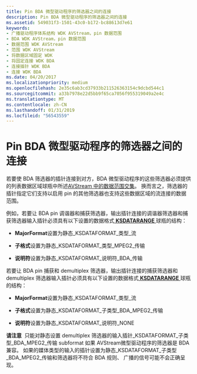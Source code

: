 ```yaml
---
title: Pin BDA 微型驱动程序的筛选器之间的连接
description: Pin BDA 微型驱动程序的筛选器之间的连接
ms.assetid: 549031f3-1501-43c0-b172-bc88613d7e61
keywords:
- 广播驱动程序体系结构 WDK AVStream，pin 数据范围
- BDA WDK AVStream，pin 数据范围
- 数据范围 WDK AVStream
- 范围 WDK AVStream
- 将数据区域固定 WDK
- 将固定连接 WDK BDA
- 连接插针 WDK BDA
- 连接 WDK BDA
ms.date: 04/20/2017
ms.localizationpriority: medium
ms.openlocfilehash: 2e35c6ab3cd37933b211526363154c9dcbd544c1
ms.sourcegitcommit: a33b7978e22d5bb9f65ca7056f955319049a2e4c
ms.translationtype: MT
ms.contentlocale: zh-CN
ms.lasthandoff: 01/31/2019
ms.locfileid: "56543559"
---
```

# <a name="connecting-between-pins-of-filters-for-bda-minidrivers"></a>Pin BDA 微型驱动程序的筛选器之间的连接





若要使 BDA 筛选器的插针连接到对方，BDA 微型驱动程序的这些筛选器必须提供的列表数据区域球瓶中所述[AVStream 中的数据范围交集](data-range-intersections-in-avstream.md)。 换而言之，筛选器的插针指定它们支持以启用 pin 的其他筛选器也支持这些数据区域的流连接的数据范围。

例如，若要让 BDA pin 调谐器和捕获筛选器，输出插针连接的调谐器筛选器和捕获筛选器输入插针必须具有以下设置的数据格式[ **KSDATARANGE** ](https://msdn.microsoft.com/library/windows/hardware/ff561658)球瓶的结构：

-   **MajorFormat**设置为静态\_KSDATAFORMAT\_类型\_流

-   **子格式**设置为静态\_KSDATAFORMAT\_类型\_MPEG2\_传输

-   **说明符**设置为静态\_KSDATAFORMAT\_说明符\_BDA\_传输

若要让 BDA pin 捕获和 demultiplex 筛选器，输出插针连接的捕获筛选器和 demultiplex 筛选器输入插针必须具有以下设置的数据格式[ **KSDATARANGE** ](https://msdn.microsoft.com/library/windows/hardware/ff561658)球瓶的结构：

-   **MajorFormat**设置为静态\_KSDATAFORMAT\_类型\_流

-   **子格式**设置为静态\_KSDATAFORMAT\_子类型\_BDA\_MPEG2\_传输

-   **说明符**设置为静态\_KSDATAFORMAT\_说明符\_NONE

**请注意**  只能对静态设置 demultiplex 筛选器的输入插针\_KSDATAFORMAT\_子类型\_BDA\_MPEG2\_传输 subformat 如果 AVStream微型驱动程序的筛选器是 BDA 兼容。
如果的媒体类型的输入的插针设置为静态\_KSDATAFORMAT\_子类型\_BDA\_MPEG2\_传输和筛选器将不符合 BDA 规则、 广播的信号可能不会正确呈现。

 

 

 




